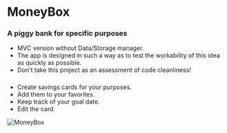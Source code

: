 # MoneyBox
### A piggy bank for specific purposes

* MVC version without Data/Storage manager.
* The app is designed in such a way as to test the workability of this idea as quickly as possible.
* Don't take this project as an assessment of code cleanliness!
###
* Create savings cards for your purposes.
* Add them to your favorites.
* Keep track of your goal date.
* Edit the card.

![MoneyBox](https://user-images.githubusercontent.com/100304243/163861259-e2e2011e-3555-4c3b-8c53-849674485615.png)
